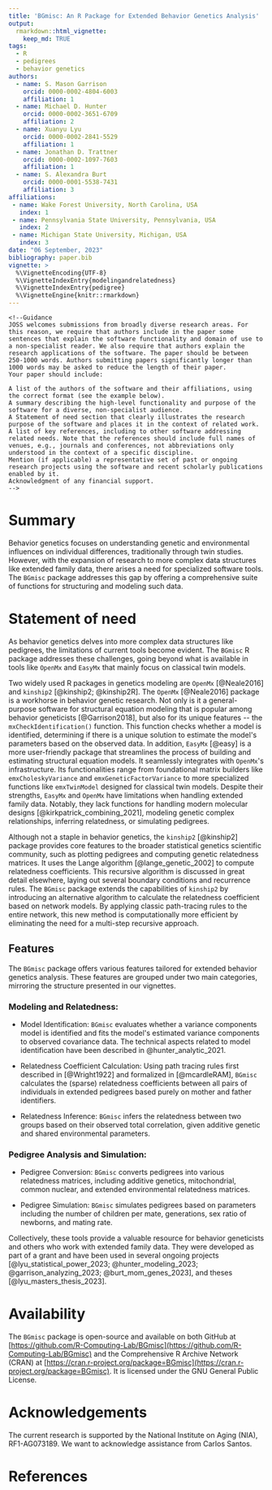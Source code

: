 ```yaml
---
title: 'BGmisc: An R Package for Extended Behavior Genetics Analysis'
output:
  rmarkdown::html_vignette:
    keep_md: TRUE
tags:
  - R
  - pedigrees
  - behavior genetics
authors:
  - name: S. Mason Garrison
    orcid: 0000-0002-4804-6003
    affiliation: 1
  - name: Michael D. Hunter
    orcid: 0000-0002-3651-6709
    affiliation: 2
  - name: Xuanyu Lyu
    orcid: 0000-0002-2841-5529
    affiliation: 1
  - name: Jonathan D. Trattner
    orcid: 0000-0002-1097-7603
    affiliation: 1  
  - name: S. Alexandra Burt
    orcid: 0000-0001-5538-7431
    affiliation: 3
affiliations:
 - name: Wake Forest University, North Carolina, USA
   index: 1
 - name: Pennsylvania State University, Pennsylvania, USA
   index: 2
 - name: Michigan State University, Michigan, USA
   index: 3
date: "06 September, 2023"
bibliography: paper.bib
vignette: >
  %\VignetteEncoding{UTF-8}
  %\VignetteIndexEntry{modelingandrelatedness}
  %\VignetteIndexEntry{pedigree}
  %\VignetteEngine{knitr::rmarkdown}
---
```




```{=html}
<!--Guidance 
JOSS welcomes submissions from broadly diverse research areas. For this reason, we require that authors include in the paper some sentences that explain the software functionality and domain of use to a non-specialist reader. We also require that authors explain the research applications of the software. The paper should be between 250-1000 words. Authors submitting papers significantly longer than 1000 words may be asked to reduce the length of their paper.
Your paper should include:

A list of the authors of the software and their affiliations, using the correct format (see the example below).
A summary describing the high-level functionality and purpose of the software for a diverse, non-specialist audience.
A Statement of need section that clearly illustrates the research purpose of the software and places it in the context of related work.
A list of key references, including to other software addressing related needs. Note that the references should include full names of venues, e.g., journals and conferences, not abbreviations only understood in the context of a specific discipline.
Mention (if applicable) a representative set of past or ongoing research projects using the software and recent scholarly publications enabled by it.
Acknowledgment of any financial support.
-->
```
# Summary

<!-- > A summary describing the high-level functionality and purpose of the software for a diverse, non-specialist audience. -->

Behavior genetics focuses on understanding genetic and environmental influences on individual differences, traditionally through twin studies. However, with the expansion of research to more complex data structures like extended family data, there arises a need for specialized software tools.  The `BGmisc` package addresses this gap by offering a comprehensive suite of functions for structuring and modeling such data.


# Statement of need
<!-- A Statement of need section that clearly illustrates the research purpose of the software and places it in the context of related work. -->

As behavior genetics delves into more complex data structures like pedigrees, the limitations of current tools become evident. The `BGmisc` R package addresses these challenges, going beyond what is available in tools like `OpenMx` and `EasyMx` that mainly focus on classical twin models.

Two widely used R packages in genetics modeling are `OpenMx` [@Neale2016] and `kinship2` [@kinship2; @kinship2R]. The `OpenMx` [@Neale2016] package is a workhorse in behavior genetic research. Not only is it a general-purpose software for structural equation modeling that is popular among behavior geneticists [@Garrison2018], but also for its unique features -- the `mxCheckIdentification()` function. This function checks whether a model is identified, determining if there is a unique solution to estimate the model's parameters based on the observed data. In addition, `EasyMx` [@easy] is a more user-friendly package that streamlines the process of building and estimating structural equation models. It seamlessly integrates with `OpenMx`'s infrastructure. Its functionalities range from foundational matrix builders like `emxCholeskyVariance` and `emxGeneticFactorVariance` to more specialized functions like `emxTwinModel` designed for classical twin models. Despite their strengths, `EasyMx` and `OpenMx` have limitations when handling extended family data. Notably, they lack functions for handling modern molecular designs [@kirkpatrick_combining_2021], modeling genetic complex relationships, inferring relatedness, or simulating pedigrees.

Although not a staple in behavior genetics, the `kinship2` [@kinship2] package provides core features to the broader statistical genetics scientific community, such as plotting pedigrees and computing genetic relatedness matrices. It uses the Lange algorithm [@lange_genetic_2002] to compute relatedness coefficients. This recursive algorithm is discussed in great detail elsewhere, laying out several boundary conditions and recurrence rules. The `BGmisc` package extends the capabilities of `kinship2` by introducing an alternative algorithm to calculate the relatedness coefficient based on network models. By applying classic path-tracing rules to the entire network, this new method is computationally more efficient by eliminating the need for a multi-step recursive approach.

## Features

The `BGmisc` package offers various features tailored for extended behavior genetics analysis. These features are grouped under two main categories, mirroring the structure presented in our vignettes.


### Modeling and Relatedness:

-   Model Identification: `BGmisc` evaluates whether a variance components model is identified and fits the model's estimated variance components to observed covariance data. The technical aspects related to model identification have been described in @hunter_analytic_2021.

-   Relatedness Coefficient Calculation: Using path tracing rules first described in [@Wright1922] and formalized in [@mcardleRAM], `BGmisc` calculates the (sparse) relatedness coefficients between all pairs of individuals in extended pedigrees based purely on mother and father identifiers. 

-   Relatedness Inference: `BGmisc` infers the relatedness between two groups based on their observed total correlation, given additive genetic and shared environmental parameters.



### Pedigree Analysis and Simulation:

-   Pedigree Conversion: `BGmisc` converts pedigrees into various relatedness matrices, including additive genetics, mitochondrial, common nuclear, and extended environmental relatedness matrices.

-   Pedigree Simulation: `BGmisc` simulates pedigrees based on parameters including the number of children per mate, generations, sex ratio of newborns, and mating rate.


<!-- Mention (if applicable) a representative set of past or ongoing research projects using the software and recent scholarly publications enabled by it.-->

Collectively, these tools provide a valuable resource for behavior geneticists and others who work with extended family data. They were developed as part of a grant and have been used in several ongoing projects [@lyu_statistical_power_2023; @hunter_modeling_2023; @garrison_analyzing_2023; @burt_mom_genes_2023], and theses [@lyu_masters_thesis_2023].

# Availability

The `BGmisc` package is open-source and available on both GitHub at [https://github.com/R-Computing-Lab/BGmisc](https://github.com/R-Computing-Lab/BGmisc) and the Comprehensive R Archive Network (CRAN) at [https://cran.r-project.org/package=BGmisc](https://cran.r-project.org/package=BGmisc). It is licensed under the GNU General Public License.

# Acknowledgements

The current research is supported by the National Institute on Aging (NIA), RF1-AG073189. We want to acknowledge assistance from Carlos Santos.

# References
